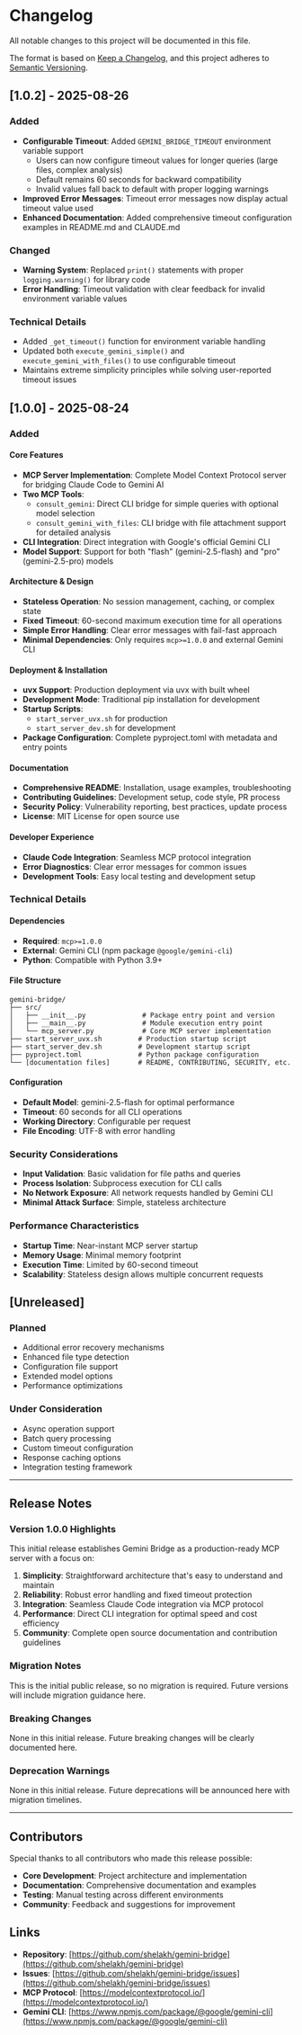 # Changelog

All notable changes to this project will be documented in this file.

The format is based on [Keep a Changelog](https://keepachangelog.com/en/1.0.0/),
and this project adheres to [Semantic Versioning](https://semver.org/spec/v2.0.0.html).

## [1.0.2] - 2025-08-26

### Added
- **Configurable Timeout**: Added `GEMINI_BRIDGE_TIMEOUT` environment variable support
  - Users can now configure timeout values for longer queries (large files, complex analysis)
  - Default remains 60 seconds for backward compatibility
  - Invalid values fall back to default with proper logging warnings
- **Improved Error Messages**: Timeout error messages now display actual timeout value used
- **Enhanced Documentation**: Added comprehensive timeout configuration examples in README.md and CLAUDE.md

### Changed
- **Warning System**: Replaced `print()` statements with proper `logging.warning()` for library code
- **Error Handling**: Timeout validation with clear feedback for invalid environment variable values

### Technical Details
- Added `_get_timeout()` function for environment variable handling
- Updated both `execute_gemini_simple()` and `execute_gemini_with_files()` to use configurable timeout
- Maintains extreme simplicity principles while solving user-reported timeout issues

## [1.0.0] - 2025-08-24

### Added

#### Core Features
- **MCP Server Implementation**: Complete Model Context Protocol server for bridging Claude Code to Gemini AI
- **Two MCP Tools**:
  - `consult_gemini`: Direct CLI bridge for simple queries with optional model selection
  - `consult_gemini_with_files`: CLI bridge with file attachment support for detailed analysis
- **CLI Integration**: Direct integration with Google's official Gemini CLI
- **Model Support**: Support for both "flash" (gemini-2.5-flash) and "pro" (gemini-2.5-pro) models

#### Architecture & Design
- **Stateless Operation**: No session management, caching, or complex state
- **Fixed Timeout**: 60-second maximum execution time for all operations
- **Simple Error Handling**: Clear error messages with fail-fast approach
- **Minimal Dependencies**: Only requires `mcp>=1.0.0` and external Gemini CLI

#### Deployment & Installation
- **uvx Support**: Production deployment via uvx with built wheel
- **Development Mode**: Traditional pip installation for development
- **Startup Scripts**: 
  - `start_server_uvx.sh` for production
  - `start_server_dev.sh` for development
- **Package Configuration**: Complete pyproject.toml with metadata and entry points

#### Documentation
- **Comprehensive README**: Installation, usage examples, troubleshooting
- **Contributing Guidelines**: Development setup, code style, PR process
- **Security Policy**: Vulnerability reporting, best practices, update process
- **License**: MIT License for open source use

#### Developer Experience
- **Claude Code Integration**: Seamless MCP protocol integration
- **Error Diagnostics**: Clear error messages for common issues
- **Development Tools**: Easy local testing and development setup

### Technical Details

#### Dependencies
- **Required**: `mcp>=1.0.0`
- **External**: Gemini CLI (npm package `@google/gemini-cli`)
- **Python**: Compatible with Python 3.9+

#### File Structure
```
gemini-bridge/
├── src/
│   ├── __init__.py              # Package entry point and version
│   ├── __main__.py              # Module execution entry point  
│   └── mcp_server.py            # Core MCP server implementation
├── start_server_uvx.sh         # Production startup script
├── start_server_dev.sh         # Development startup script
├── pyproject.toml              # Python package configuration
└── [documentation files]       # README, CONTRIBUTING, SECURITY, etc.
```

#### Configuration
- **Default Model**: gemini-2.5-flash for optimal performance
- **Timeout**: 60 seconds for all CLI operations
- **Working Directory**: Configurable per request
- **File Encoding**: UTF-8 with error handling

### Security Considerations
- **Input Validation**: Basic validation for file paths and queries
- **Process Isolation**: Subprocess execution for CLI calls
- **No Network Exposure**: All network requests handled by Gemini CLI
- **Minimal Attack Surface**: Simple, stateless architecture

### Performance Characteristics
- **Startup Time**: Near-instant MCP server startup
- **Memory Usage**: Minimal memory footprint
- **Execution Time**: Limited by 60-second timeout
- **Scalability**: Stateless design allows multiple concurrent requests

## [Unreleased]

### Planned
- Additional error recovery mechanisms
- Enhanced file type detection
- Configuration file support
- Extended model options
- Performance optimizations

### Under Consideration
- Async operation support
- Batch query processing
- Custom timeout configuration
- Response caching options
- Integration testing framework

---

## Release Notes

### Version 1.0.0 Highlights

This initial release establishes Gemini Bridge as a production-ready MCP server with a focus on:

1. **Simplicity**: Straightforward architecture that's easy to understand and maintain
2. **Reliability**: Robust error handling and fixed timeout protection  
3. **Integration**: Seamless Claude Code integration via MCP protocol
4. **Performance**: Direct CLI integration for optimal speed and cost efficiency
5. **Community**: Complete open source documentation and contribution guidelines

### Migration Notes

This is the initial public release, so no migration is required. Future versions will include migration guidance here.

### Breaking Changes

None in this initial release. Future breaking changes will be clearly documented here.

### Deprecation Warnings

None in this initial release. Future deprecations will be announced here with migration timelines.

---

## Contributors

Special thanks to all contributors who made this release possible:

- **Core Development**: Project architecture and implementation
- **Documentation**: Comprehensive documentation and examples
- **Testing**: Manual testing across different environments
- **Community**: Feedback and suggestions for improvement

## Links

- **Repository**: [https://github.com/shelakh/gemini-bridge](https://github.com/shelakh/gemini-bridge)
- **Issues**: [https://github.com/shelakh/gemini-bridge/issues](https://github.com/shelakh/gemini-bridge/issues)
- **MCP Protocol**: [https://modelcontextprotocol.io/](https://modelcontextprotocol.io/)
- **Gemini CLI**: [https://www.npmjs.com/package/@google/gemini-cli](https://www.npmjs.com/package/@google/gemini-cli)
